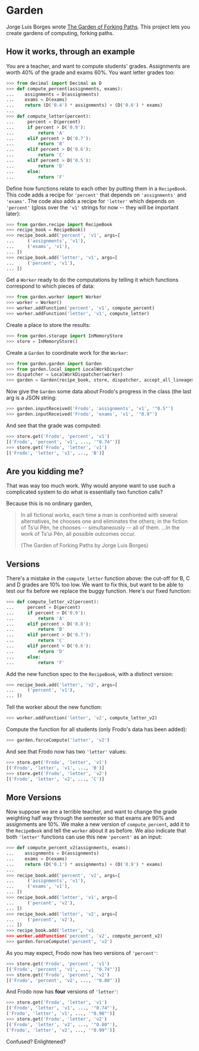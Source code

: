 Garden
======

Jorge Luis Borges wrote
[The Garden of Forking Paths](http://www.coldbacon.com/writing/borges-garden.html).
This project lets you create gardens of computing, forking paths.


How it works, through an example
--------------------------------

You are a teacher, and want to compute students' grades.  Assignments are worth
40% of the grade and exams 60%.  You want letter grades too:

```python
>>> from decimal import Decimal as D
>>> def compute_percent(assignments, exams):
...    assignments = D(assignments)
...    exams = D(exams)
...    return (D('0.4') * assignments) + (D('0.6') * exams)
...
>>> def compute_letter(percent):
...     percent = D(percent)
...     if percent > D('0.9'):
...         return 'A'
...     elif percent > D('0.7'):
...         return 'B'
...     elif percent > D('0.6'):
...         return 'C'
...     elif percent > D('0.5'):
...         return 'D'
...     else:
...         return 'F'
```

Define how functions relate to each other by putting them in a `RecipeBook`.
This code adds a recipe for `'percent'` that depends on
`'assignments'` and `'exams'`.  The code also adds a recipe for
`'letter'` which depends on `'percent'` (gloss over the `'v1'`
strings for now -- they will be important later):

```python
>>> from garden.recipe import RecipeBook
>>> recipe_book = RecipeBook()
>>> recipe_book.add('percent', 'v1', args=[
...     ('assignments', 'v1'),
...     ('exams', 'v1'),
... ])
>>> recipe_book.add('letter', 'v1', args=[
...     ('percent', 'v1'),
... ])
```


Get a `Worker` ready to do the computations by telling it which functions
correspond to which pieces of data:

```python
>>> from garden.worker import Worker
>>> worker = Worker()
>>> worker.addFunction('percent', 'v1', compute_percent)
>>> worker.addFunction('letter', 'v1', compute_letter)
```

Create a place to store the results:

```python
>>> from garden.storage import InMemoryStore
>>> store = InMemoryStore()
```

Create a `Garden` to coordinate work for the `Worker`:

```python
>>> from garden.garden import Garden
>>> from garden.local import LocalWorkDispatcher
>>> dispatcher = LocalWorkDispatcher(worker)
>>> garden = Garden(recipe_book, store, dispatcher, accept_all_lineages=True)
```

Now give the `Garden` some data about Frodo's progress in the class (the last
arg is a JSON string:

```python
>>> garden.inputReceived('Frodo', 'assignments', 'v1', '"0.5"')
>>> garden.inputReceived('Frodo', 'exams', 'v1', '"0.9"')
```

And see that the grade was computed:

```python
>>> store.get('Frodo', 'percent', 'v1')
[('Frodo', 'percent', 'v1', ..., '"0.74"')]
>>> store.get('Frodo', 'letter', 'v1')
[('Frodo', 'letter', 'v1', ..., 'B')]
```

Are you kidding me?
-------------------

That was way too much work.  Why would anyone want to use such a complicated
system to do what is essentially two function calls?

Because this is no ordinary garden,

> In all fictional works, each time a man is confronted with several
> alternatives, he chooses one and eliminates the others; in the fiction of
> Ts’ui Pên, he chooses -- simultaneously -- all of them. ...In the work of
> Ts’ui Pên, all possible outcomes occur.
> 
> (The Garden of Forking Paths by Jorge Luis Borges)

Versions
--------

There's a mistake in the `compute_letter` function above: the cut-off for
B, C and D grades are 10% too low.  We want to fix this, but want to be able to
test our fix before we replace the buggy function.  Here's our fixed function:

```python
>>> def compute_letter_v2(percent):
...     percent = D(percent)
...     if percent > D('0.9'):
...         return 'A'
...     elif percent > D('0.8'):
...         return 'B'
...     elif percent > D('0.7'):
...         return 'C'
...     elif percent > D('0.6'):
...         return 'D'
...     else:
...         return 'F'
```

Add the new function spec to the `RecipeBook`, with a distinct version:

```python
>>> recipe_book.add('letter', 'v2', args=[
...     ('percent', 'v1'),
... ])
```

Tell the worker about the new function:

```python
>>> worker.addFunction('letter', 'v2', compute_letter_v2)
```

Compute the function for all students (only Frodo's data has been added):

```python
>>> garden.forceCompute('letter', 'v2')
```

And see that Frodo now has two `'letter'` values:

```python
>>> store.get('Frodo', 'letter', 'v1')
[('Frodo', 'letter', 'v1', ..., 'B')]
>>> store.get('Frodo', 'letter', 'v2')
[('Frodo', 'letter', 'v2', ..., 'C')]
```

More Versions
-------------

Now suppose we are a terrible teacher, and want to change the grade weighting
half way through the semester so that exams are 90% and assignments are 10%.
We make a new version of `compute_percent`, add it to the `RecipeBook`
and tell the `worker` about it as before.  We also indicate that both
`'letter'` functions can use this new `'percent'` as an input:

```python
>>> def compute_percent_v2(assignments, exams):
...    assignments = D(assignments)
...    exams = D(exams)
...    return (D('0.1') * assignments) + (D('0.9') * exams)
...
>>> recipe_book.add('percent', 'v2', args=[
...     ('assignments', 'v1'),
...     ('exams', 'v1'),
... ])
>>> recipe_book.add('letter', 'v1', args=[
...     ('percent', 'v2'),
... ])
>>> recipe_book.add('letter', 'v2', args=[
...     ('percent', 'v2'),
... ])
>>> recipe_book.add('letter', 'v1
>>> worker.addFunction('percent', 'v2', compute_percent_v2)
>>> garden.forceCompute('percent', 'v2')
```

As you may expect, Frodo now has two versions of `'percent'`:

```python
>>> store.get('Frodo', 'percent', 'v1')
[('Frodo', 'percent', 'v1', ..., '"0.74"')]
>>> store.get('Frodo', 'percent', 'v2')
[('Frodo', 'percent', 'v2', ..., '"0.80"')]
```

And Frodo now has **four** versions of `'letter'`:

```python
>>> store.get('Frodo', 'letter', 'v1')
[('Frodo', 'letter', 'v1', ..., '"0.74"'),
('Frodo', 'letter', 'v1', ..., '"0.98"')]
>>> store.get('Frodo', 'letter', 'v2')
[('Frodo', 'letter', 'v2', ..., '"0.80"'),
('Frodo', 'letter', 'v2', ..., '"0.99"')]
```

Confused?  Enlightened?